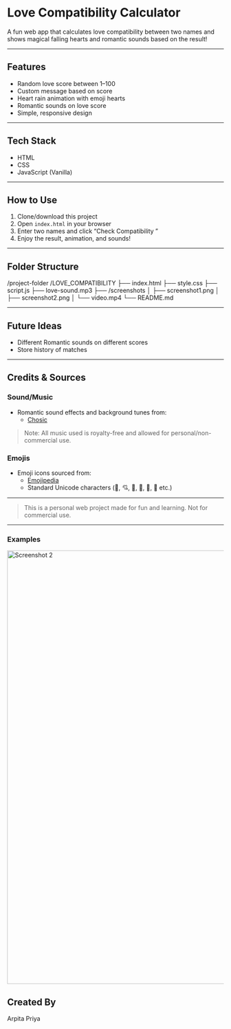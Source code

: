 #  Love Compatibility Calculator

A fun web app that calculates love compatibility between two names and shows magical falling hearts and romantic sounds based on the result!

---

##  Features

-  Random love score between 1–100
-  Custom message based on score
-  Heart rain animation with emoji hearts
-  Romantic sounds on love score
-  Simple, responsive design

---

##  Tech Stack

- HTML
- CSS
- JavaScript (Vanilla)

---

##  How to Use

1. Clone/download this project
2. Open `index.html` in your browser
3. Enter two names and click “Check Compatibility ”
4. Enjoy the result, animation, and sounds!

---

##  Folder Structure

/project-folder
/LOVE_COMPATIBILITY
├── index.html
├── style.css
├── script.js
├── love-sound.mp3
├── /screenshots
│ ├── screenshot1.png
│ ├── screenshot2.png
│ └── video.mp4
└── README.md

---

##  Future Ideas

- Different Romantic sounds on different scores
- Store history of matches

---

##  Credits & Sources

###  Sound/Music
- Romantic sound effects and background tunes from:
  - [Chosic](https://www.chosic.com/free-music/romantic/)

> Note: All music used is royalty-free and allowed for personal/non-commercial use.

###  Emojis
- Emoji icons sourced from:
  - [Emojipedia](https://emojipedia.org/)
  - Standard Unicode characters (💖, 💘, 💝, 💞, 💓, 💜 etc.)

---

> This is a personal web project made for fun and learning. Not for commercial use.

---

###  Examples

<img width="1919" height="1009" alt="Screenshot 2" src="https://github.com/user-attachments/assets/5560559d-26e8-4ca3-ab0f-c61d560fdd56" />

##  Created By

Arpita Priya
